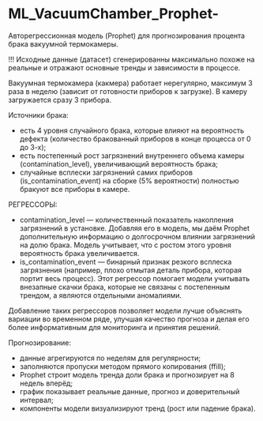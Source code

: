 # ML_VacuumChamber_Prophet-
Авторегрессионная модель (Prophet) для прогнозирования процента брака вакуумной термокамеры.

!!! Исходные данные (датасет) сгенерированны максимально похоже на реальные и отражают основные тренды и зависимости в процессе.

Вакуумная термокамера (какмера) работает нерегулярно, максимум 3 раза в неделю (зависит от готовности приборов к загрузке).
В камеру загружается сразу 3 прибора.

Источники брака:
- есть 4 уровня случайного брака, которые влияют на вероятность дефекта (количество бракованный приборов в конце процесса от 0 до 3-х);
- есть постепенный рост загрязнений внутреннего объема камеры (contamination_level), увеличивающий вероятность брака;
- случайные всплески загрязнений самих приборов (is_contamination_event) на сборке (5% вероятности) полностью бракуют все приборы в камере.

РЕГРЕССОРЫ:
- contamination_level — количественный показатель накопления загрязнений в установке. Добавляя его в модель, мы даём Prophet дополнительную информацию о долгосрочном влиянии загрязнений на долю брака. Модель учитывает, что с ростом этого уровня вероятность брака увеличивается.
- is_contamination_event — бинарный признак резкого всплеска загрязнения (например, плохо отмытая деталь прибора, которая портит весь процесс). Этот регрессор помогает модели учитывать внезапные скачки брака, которые не связаны с постепенным трендом, а являются отдельными аномалиями.

Добавление таких регрессоров позволяет модели лучше объяснять вариации во временном ряде, улучшая качество прогноза и делая его более информативным для мониторинга и принятия решений.

Прогнозирование:
- данные агрегируются по неделям для регулярности;
- заполняются пропуски методом прямого копирования (ffill);
- Prophet строит модель тренда доли брака и прогнозирует на 8 недель вперёд;
- график показывает реальные данные, прогноз и доверительный интервал;
- компоненты модели визуализируют тренд (рост или падение брака).

